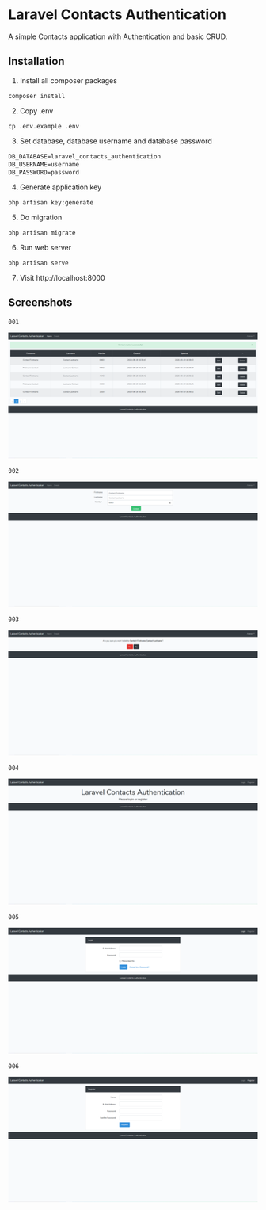 # Laravel Contacts Authentication

A simple Contacts application with Authentication and basic CRUD.

## Installation

01. Install all composer packages
```
composer install
```

02. Copy .env
```
cp .env.example .env
```

03. Set database, database username and database password
```
DB_DATABASE=laravel_contacts_authentication
DB_USERNAME=username
DB_PASSWORD=password
```

04. Generate application key
```
php artisan key:generate
```

05. Do migration
```
php artisan migrate
```

06. Run web server
```
php artisan serve
```

07. Visit http://localhost:8000

## Screenshots 

```
001
```
![001](readme/001.png)

```
002
```
![002](readme/002.png)

```
003
```
![003](readme/003.png)

```
004
```
![004](readme/004.png)

```
005
```
![005](readme/005.png)

```
006
```
![006](readme/006.png)
